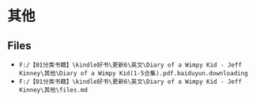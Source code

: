# 其他

## Files

- `F:/【01分类书籍】\kindle好书\更新6\英文\Diary of a Wimpy Kid - Jeff Kinney\其他\Diary of a Wimpy Kid(1-5合集).pdf.baiduyun.downloading`
- `F:/【01分类书籍】\kindle好书\更新6\英文\Diary of a Wimpy Kid - Jeff Kinney\其他\files.md`
